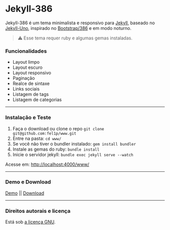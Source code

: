 # Jekyll-386

Jekyll-386 é um tema minimalista e responsivo para [Jekyll](https://github.com/jekyll/jekyll), baseado no [Jekyll-Uno](https://github.com/joshgerdes/jekyll-uno), inspirado no [Bootstrap/386](https://github.com/kristopolous/BOOTSTRA.386) e em modo noturno.

> :warning:
  Esse tema requer ruby e algumas gemas instaladas.

### Funcionalidades

* Layout limpo
* Layout escuro
* Layout responsivo
* Paginação
* Realce de sintaxe
* Links sociais
* Listagem de tags
* Listagem de categorias

---

### Instalação e Teste

1. Faça o download ou clone o repo `git clone git@github.com:fel1p/www.git`
2. Entre na pasta: `cd www/`
3. Se você não tiver o bundler instalado: `gem install bundler`
3. Instale as gemas do ruby: `bundle install`
4. Inicie o servidor jekyll: `bundle exec jekyll serve --watch`

Acesse em: [http://localhost:4000/www/](http://localhost:4000/www/)

---

### Demo e Download

[Demo](https://lip.sh/) ||
[Download](https://github.com/fel1p/www/archive/master.zip)

---

### Direitos autorais e licença

Está sob [a licença GNU](/LICENSE).
